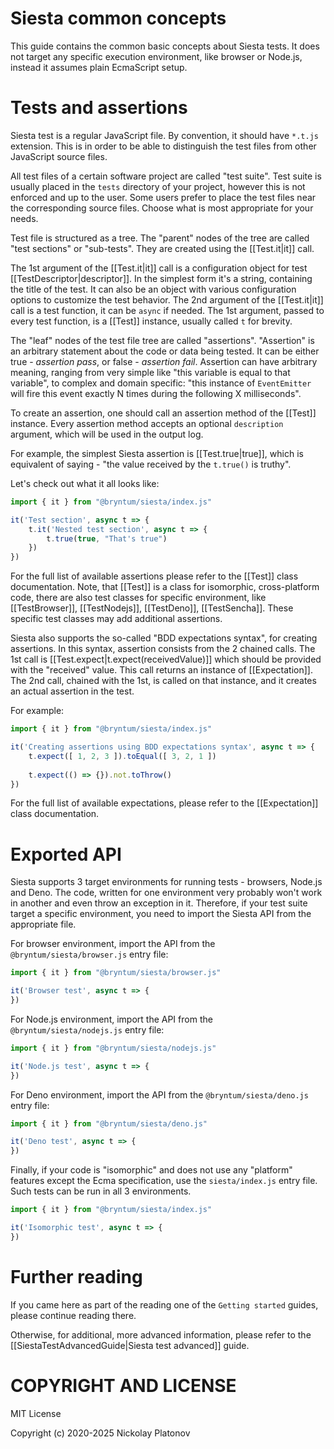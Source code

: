 Siesta common concepts
======================

This guide contains the common basic concepts about Siesta tests. It does not target any specific execution environment, like browser or Node.js, instead it assumes plain EcmaScript setup.


Tests and assertions
====================

Siesta test is a regular JavaScript file. By convention, it should have `*.t.js` extension. This is in order to be able to distinguish the test files from other JavaScript source files.

All test files of a certain software project are called "test suite". Test suite is usually placed in the `tests` directory of your project, however this is not enforced and up to the user. Some users prefer to place the test files near the corresponding source files. Choose what is most appropriate for your needs.

Test file is structured as a tree. The "parent" nodes of the tree are called "test sections" or "sub-tests". They are created using the [[Test.it|it]] call. 

The 1st argument of the [[Test.it|it]] call is a configuration object for test [[TestDescriptor|descriptor]]. In the simplest form it's a string, containing the title of the test. It can also be an object with various configuration options to customize the test behavior. The 2nd argument of the [[Test.it|it]] call is a test function, it can be `async` if needed. The 1st argument, passed to every test function, is a [[Test]] instance, usually called `t` for brevity. 

The "leaf" nodes of the test file tree are called "assertions". "Assertion" is an arbitrary statement about the code or data being tested. It can be either true - *assertion pass*, or false - *assertion fail*. Assertion can have arbitrary meaning, ranging from very simple like "this variable is equal to that variable", to complex and domain specific: "this instance of `EventEmitter` will fire this event exactly N times during the following X milliseconds".

To create an assertion, one should call an assertion method of the [[Test]] instance. Every assertion method accepts an optional `description` argument, which will be used in the output log.

For example, the simplest Siesta assertion is [[Test.true|true]], which is equivalent of saying - "the value received by the `t.true()` is truthy". 

Let's check out what it all looks like:
```javascript
import { it } from "@bryntum/siesta/index.js"

it('Test section', async t => {
    t.it('Nested test section', async t => {
        t.true(true, "That's true")
    })
})
```

For the full list of available assertions please refer to the [[Test]] class documentation. Note, that [[Test]] is a class for isomorphic, cross-platform code, there are also test classes for specific environment, like [[TestBrowser]], [[TestNodejs]], [[TestDeno]], [[TestSencha]]. These specific test classes may add additional assertions.

Siesta also supports the so-called "BDD expectations syntax", for creating assertions. In this syntax, assertion consists from the 2 chained calls. The 1st call is [[Test.expect|t.expect(receivedValue)]] which should be provided with the "received" value. This call returns an instance of [[Expectation]]. The 2nd call, chained with the 1st, is called on that instance, and it creates an actual assertion in the test.

For example:
```javascript
import { it } from "@bryntum/siesta/index.js"

it('Creating assertions using BDD expectations syntax', async t => {
    t.expect([ 1, 2, 3 ]).toEqual([ 3, 2, 1 ])
    
    t.expect(() => {}).not.toThrow()
})
```

For the full list of available expectations, please refer to the [[Expectation]] class documentation.

Exported API
============

Siesta supports 3 target environments for running tests - browsers, Node.js and Deno. The code, written for one environment very probably won't work in another and even throw an exception in it. Therefore, if your test suite target a specific environment, you need to import the Siesta API from the appropriate file.

For browser environment, import the API from the `@bryntum/siesta/browser.js` entry file:
```javascript
import { it } from "@bryntum/siesta/browser.js"

it('Browser test', async t => {
})
```

For Node.js environment, import the API from the `@bryntum/siesta/nodejs.js` entry file:
```javascript
import { it } from "@bryntum/siesta/nodejs.js"

it('Node.js test', async t => {
})
```

For Deno environment, import the API from the `@bryntum/siesta/deno.js` entry file:
```javascript
import { it } from "@bryntum/siesta/deno.js"

it('Deno test', async t => {
})
```

Finally, if your code is "isomorphic" and does not use any "platform" features except the Ecma specification, use the `siesta/index.js` entry file. Such tests can be run in all 3 environments.
```javascript
import { it } from "@bryntum/siesta/index.js"

it('Isomorphic test', async t => {
})
```


Further reading
===============

If you came here as part of the reading one of the `Getting started` guides, please continue reading there.

Otherwise, for additional, more advanced information, please refer to the [[SiestaTestAdvancedGuide|Siesta test advanced]] guide.


COPYRIGHT AND LICENSE
=================

MIT License

Copyright (c) 2020-2025 Nickolay Platonov
